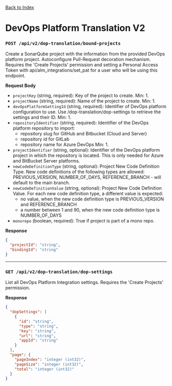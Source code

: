 [Back to Index](index.md)

# DevOps Platform Translation V2

### `POST /api/v2/dop-translation/bound-projects`

Create a SonarQube project with the information from the provided DevOps platform project. Autoconfigure Pull-Request decoration mechanism. Requires the 'Create Projects' permission and setting a Personal Access Token with api/alm_integrations/set_pat for a user who will be using this endpoint.

**Request Body**
- `projectKey` (string, required): Key of the project to create. Min: 1.
- `projectName` (string, required): Name of the project to create. Min: 1.
- `devOpsPlatformSettingId` (string, required): Identifier of DevOps platform configuration to use. Use /dop-translation/dop-settings to retrieve the settings and their ID. Min: 1.
- `repositoryIdentifier` (string, required): Identifier of the DevOps platform repository to import:
  - repository slug for GitHub and Bitbucket (Cloud and Server)
  - repository id for GitLab
  - repository name for Azure DevOps
  Min: 1.
- `projectIdentifier` (string, optional): Identifier of the DevOps platform project in which the repository is located. This is only needed for Azure and BitBucket Server platforms.
- `newCodeDefinitionType` (string, optional): Project New Code Definition Type. New code definitions of the following types are allowed: PREVIOUS_VERSION, NUMBER_OF_DAYS, REFERENCE_BRANCH - will default to the main branch.
- `newCodeDefinitionValue` (string, optional): Project New Code Definition Value. For each new code definition type, a different value is expected:
  - no value, when the new code definition type is PREVIOUS_VERSION and REFERENCE_BRANCH
  - a number between 1 and 90, when the new code definition type is NUMBER_OF_DAYS
- `monorepo` (boolean, required): True if project is part of a mono repo.

**Response**
```json
{
  "projectId": "string",
  "bindingId": "string"
}
```

---

### `GET /api/v2/dop-translation/dop-settings`

List all DevOps Platform Integration settings. Requires the 'Create Projects' permission.

**Response**
```json
{
  "dopSettings": [
    {
      "id": "string",
      "type": "string",
      "key": "string",
      "url": "string",
      "appId": "string"
    }
  ],
  "page": {
    "pageIndex": "integer (int32)",
    "pageSize": "integer (int32)",
    "total": "integer (int32)"
  }
}
```
